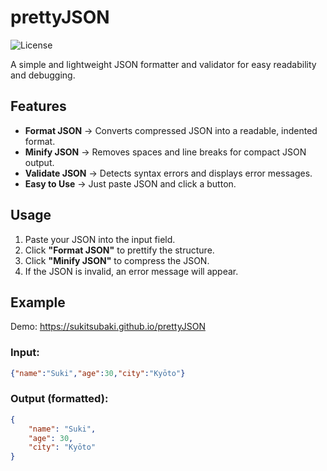 # prettyJSON
![License](https://img.shields.io/github/license/sukitsubaki/prettyJSON)

A simple and lightweight JSON formatter and validator for easy readability and debugging.

## Features

- **Format JSON** → Converts compressed JSON into a readable, indented format.  
- **Minify JSON** → Removes spaces and line breaks for compact JSON output.  
- **Validate JSON** → Detects syntax errors and displays error messages.  
- **Easy to Use** → Just paste JSON and click a button.  

## Usage

1. Paste your JSON into the input field.
2. Click **"Format JSON"** to prettify the structure.
3. Click **"Minify JSON"** to compress the JSON.
4. If the JSON is invalid, an error message will appear.

## Example

Demo: https://sukitsubaki.github.io/prettyJSON

### Input:
```json
{"name":"Suki","age":30,"city":"Kyōto"}
```

### Output (formatted):
```json
{
    "name": "Suki",
    "age": 30,
    "city": "Kyōto"
}
```
